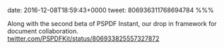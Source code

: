 date: 2016-12-08T18:59:43+0000
tweet: 806936311768694784
%%%

Along with the second beta of PSPDF Instant, our drop in framework for document collaboration. [twitter.com/PSPDFKit/status/806933825557327872](https://twitter.com/PSPDFKit/status/806933825557327872)
